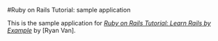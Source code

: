 #Ruby on Rails Tutorial: sample application

This is the sample application for
[*Ruby on Rails Tutorial: Learn Rails by Example*](http://railstuorial.org/)
by [Ryan Van].
